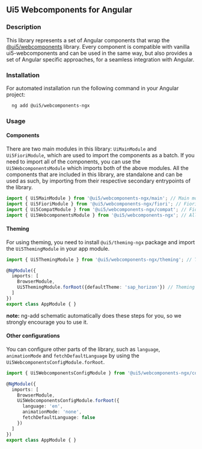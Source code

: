 ## Ui5 Webcomponents for Angular

### Description
This library represents a set of Angular components that wrap the [@ui5/webcomponents](https://sap.github.io/ui5-webcomponents) library. Every component is compatible with vanilla ui5-webcomponents
and can be used in the same way, but also provides a set of Angular specific approaches, for a seamless integration with Angular.

### Installation
For automated installation run the following command in your Angular project:
```bash
  ng add @ui5/webcomponents-ngx
```

### Usage

#### Components
There are two main modules in this library: `UiMainModule` and `Ui5FioriModule`, which are used to import the components as a batch. If you need to import all of the components, you can use the `Ui5WebcomponentsModule` which imports both of the above modules.
All the components that are included in this library, are standalone and can be used as such, by importing from their respective secondary entrypoints of the library.

```typescript
import { Ui5MainModule } from '@ui5/webcomponents-ngx/main'; // Main module import
import { Ui5FioriModule } from '@ui5/webcomponents-ngx/fiori'; // Fiori module import
import { Ui5CompatModule } from '@ui5/webcomponents-ngx/compat'; // Fiori module import
import { Ui5WebcomponentsModule } from '@ui5/webcomponents-ngx'; // All components import
```

#### Theming
For using theming, you need to install `@ui5/theming-ngx` package and import the `Ui5ThemingModule` in your app module.

```typescript
import { Ui5ThemingModule } from '@ui5/webcomponents-ngx/theming'; // Theming module import

@NgModule({
  imports: [
    BrowserModule,
    Ui5ThemingModule.forRoot({defaultTheme: 'sap_horizon'}) // Theming module import
  ]
})
export class AppModule { }
```
**note:** ng-add schematic automatically does these steps for you, so we strongly encourage you to use it.

#### Other configurations
You can configure other parts of the library, such as `language`, `animationMode` and `fetchDefaultLanguage` by using the `Ui5WebcomponentsConfigModule.forRoot`.

```typescript 
import { Ui5WebcomponentsConfigModule } from '@ui5/webcomponents-ngx/config'; // Config module import

@NgModule({
  imports: [
    BrowserModule,
    Ui5WebcomponentsConfigModule.forRoot({
      language: 'en',
      animationMode: 'none',
      fetchDefaultLanguage: false
    })
  ]
})
export class AppModule { }
```
